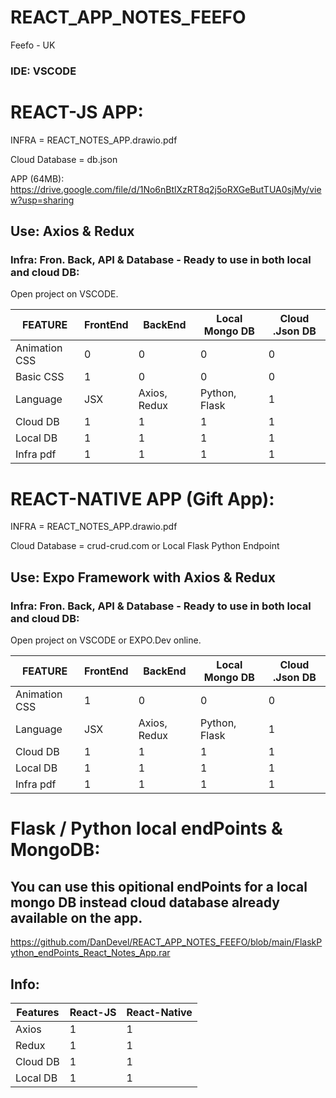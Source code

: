 # REACT_APP_NOTES_FEEFO
Feefo - UK

### IDE: VSCODE


# REACT-JS APP:
INFRA = REACT_NOTES_APP.drawio.pdf

Cloud Database = db.json

APP (64MB): https://drive.google.com/file/d/1No6nBtlXzRT8q2j5oRXGeButTUA0sjMy/view?usp=sharing 

## Use: Axios & Redux


### Infra: Fron. Back, API & Database - Ready to use in both local and cloud DB:
Open project on VSCODE.

| FEATURE  | FrontEnd  | BackEnd | Local Mongo DB | Cloud .Json DB |
| ------------- | ------------- | ------------- | ------------- | ------------- |
| Animation CSS  | 0  | 0  | 0  | 0  |
| Basic CSS  | 1  | 0  | 0  | 0  |
| Language  | JSX | Axios, Redux  | Python, Flask  | 1  |
| Cloud DB  | 1  | 1  | 1  | 1  |
| Local DB  | 1  | 1  | 1  | 1  |
| Infra pdf  | 1  | 1  | 1  | 1  |





# REACT-NATIVE APP (Gift App):
INFRA = REACT_NOTES_APP.drawio.pdf

Cloud Database = crud-crud.com or Local Flask Python Endpoint

## Use: Expo Framework with Axios & Redux

### Infra: Fron. Back, API & Database  - Ready to use in both local and cloud DB:
Open project on VSCODE or EXPO.Dev online.

| FEATURE  | FrontEnd  | BackEnd | Local Mongo DB | Cloud .Json DB |
| ------------- | ------------- | ------------- | ------------- | ------------- |
| Animation CSS  | 1  | 0  | 0  | 0  |
| Language  | JSX | Axios, Redux  | Python, Flask  | 1  |
| Cloud DB  | 1  | 1  | 1  | 1  |
| Local DB  | 1  | 1  | 1  | 1  |
| Infra pdf  | 1  | 1  | 1  | 1  |





# Flask / Python local endPoints & MongoDB:
## You can use this opitional endPoints for a local mongo DB instead cloud database already available on the app.

https://github.com/DanDevel/REACT_APP_NOTES_FEEFO/blob/main/FlaskPython_endPoints_React_Notes_App.rar



## Info:

| Features  | React-JS | React-Native |
| ------------- | ------------- | ------------- |
| Axios  | 1  | 1  |
| Redux  | 1  | 1  |
| Cloud DB  | 1  | 1  |
| Local DB  | 1  | 1  |



